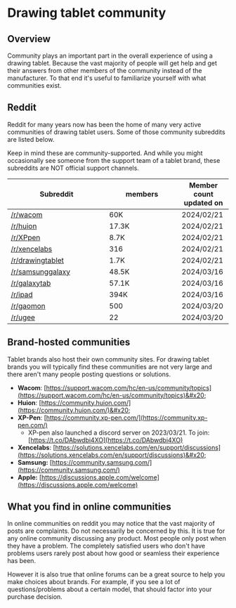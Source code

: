 # Drawing tablet community

## Overview

Community plays an important part in the overall experience of using a drawing tablet. Because the vast majority of people will get help and get their answers from other members of the community instead of the manufacturer. To that end it's useful to familiarize yourself with what communities exist.

## Reddit&#x20;

Reddit for many years now has been the home of many very active communities of drawing tablet users. Some of those community subreddits are listed below.

Keep in mind these are community-supported. And while you might occasionally see someone from the support team of a tablet brand, these subreddits are NOT official support channels.

<table><thead><tr><th width="208">Subreddit</th><th width="149">members</th><th>Member count updated on</th></tr></thead><tbody><tr><td><a href="https://www.reddit.com/r/wacom/">/r/wacom</a></td><td>60K</td><td>2024/02/21</td></tr><tr><td><a href="https://www.reddit.com/r/huion/">/r/huion</a></td><td>17.3K</td><td>2024/02/21</td></tr><tr><td><a href="https://www.reddit.com/r/XPpen/">/r/XPpen</a></td><td>8.7K</td><td>2024/02/21</td></tr><tr><td><a href="https://www.reddit.com/r/xencelabs/">/r/xencelabs</a></td><td>316</td><td>2024/02/21</td></tr><tr><td><a href="https://www.reddit.com/r/drawingtablet/">/r/drawingtablet</a></td><td>1.7K</td><td>2024/02/21</td></tr><tr><td><a href="https://www.reddit.com/r/samsunggalaxy/">/r/samsunggalaxy</a></td><td>48.5K</td><td>2024/03/16</td></tr><tr><td><a href="https://www.reddit.com/r/GalaxyTab/">/r/galaxytab</a></td><td>57.1K</td><td>2024/03/16</td></tr><tr><td><a href="https://www.reddit.com/r/ipad/">/r/ipad</a></td><td>394K</td><td>2024/03/16</td></tr><tr><td><a href="https://www.reddit.com/r/Gaomon/">/r/gaomon</a></td><td>500</td><td>2024/03/20</td></tr><tr><td><a href="https://www.reddit.com/r/ugee/">/r/ugee</a></td><td>22</td><td>2024/03/20</td></tr></tbody></table>

## Brand-hosted communities

Tablet brands also host their own community sites. For drawing tablet brands you will typically find these communities are not very large and there aren't many people posting questions or solutions.

* **Wacom**: [https://support.wacom.com/hc/en-us/community/topics](https://support.wacom.com/hc/en-us/community/topics)&#x20;
* **Huion**: [https://community.huion.com/](https://community.huion.com/)&#x20;
* **XP-Pen**: [https://community.xp-pen.com/](https://community.xp-pen.com/)
  * XP-pen also launched a discord server on 2023/03/21. To join: [https://t.co/DAbwdbi4XO](https://t.co/DAbwdbi4XO) &#x20;
* **Xencelabs**: [https://solutions.xencelabs.com/en/support/discussions](https://solutions.xencelabs.com/en/support/discussions)&#x20;
* **Samsung:** [https://community.samsung.com/](https://community.samsung.com/)
* **Apple:** [https://discussions.apple.com/welcome](https://discussions.apple.com/welcome)

## What you find in online communities

In online communities on reddit you may notice that the vast majority of posts are complaints. Do not necessarily be concerned by this. It is true for any online community discussing any product. Most people only post when they have a problem. The completely satisfied users who don't have problems users rarely post about how good or seamless their experience has been.

However it is also true that online forums can be a great source to help you make choices about brands. For example, if you see a lot of questions/problems about a certain model, that should factor into your purchase decision.  &#x20;
